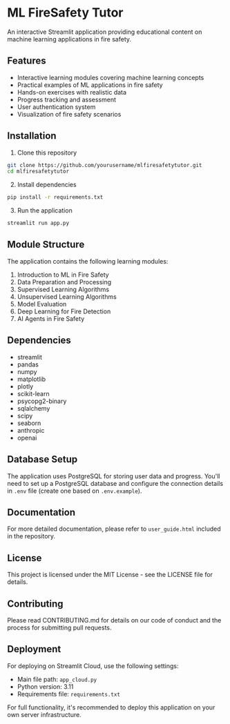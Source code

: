 # ML FireSafety Tutor

An interactive Streamlit application providing educational content on machine learning applications in fire safety.

## Features

- Interactive learning modules covering machine learning concepts
- Practical examples of ML applications in fire safety
- Hands-on exercises with realistic data
- Progress tracking and assessment
- User authentication system
- Visualization of fire safety scenarios

## Installation

1. Clone this repository
```bash
git clone https://github.com/yourusername/mlfiresafetytutor.git
cd mlfiresafetytutor
```

2. Install dependencies
```bash
pip install -r requirements.txt
```

3. Run the application
```bash
streamlit run app.py
```

## Module Structure

The application contains the following learning modules:

1. Introduction to ML in Fire Safety
2. Data Preparation and Processing
3. Supervised Learning Algorithms
4. Unsupervised Learning Algorithms
5. Model Evaluation
6. Deep Learning for Fire Detection
7. AI Agents in Fire Safety

## Dependencies

- streamlit
- pandas
- numpy
- matplotlib
- plotly
- scikit-learn
- psycopg2-binary
- sqlalchemy
- scipy
- seaborn
- anthropic
- openai

## Database Setup

The application uses PostgreSQL for storing user data and progress. You'll need to set up a PostgreSQL database and configure the connection details in `.env` file (create one based on `.env.example`).

## Documentation

For more detailed documentation, please refer to `user_guide.html` included in the repository.

## License

This project is licensed under the MIT License - see the LICENSE file for details.

## Contributing

Please read CONTRIBUTING.md for details on our code of conduct and the process for submitting pull requests.

## Deployment

For deploying on Streamlit Cloud, use the following settings:
- Main file path: `app_cloud.py`
- Python version: 3.11
- Requirements file: `requirements.txt`

For full functionality, it's recommended to deploy this application on your own server infrastructure.